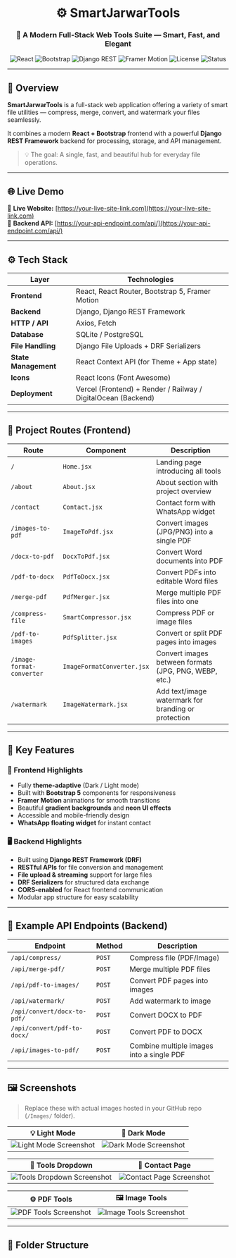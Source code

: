 <!-- ========================================================= -->
<!-- SMARTJARWARTOOLS - README FILE -->
<!-- Author: Shoaib Akhter -->
<!-- ========================================================= -->

<div align="center">

# ⚙️ SmartJarwarTools

### 🧠 A Modern Full-Stack Web Tools Suite — Smart, Fast, and Elegant

![React](https://img.shields.io/badge/React-20232A?style=for-the-badge&logo=react&logoColor=61DAFB)
![Bootstrap](https://img.shields.io/badge/Bootstrap-6f42c1?style=for-the-badge&logo=bootstrap&logoColor=white)
![Django REST](https://img.shields.io/badge/Django%20REST-092E20?style=for-the-badge&logo=django&logoColor=white)
![Framer Motion](https://img.shields.io/badge/FramerMotion-121212?style=for-the-badge&logo=framer&logoColor=E91E63)
![License](https://img.shields.io/badge/License-MIT-blue?style=for-the-badge)
![Status](https://img.shields.io/badge/Status-Active-success?style=for-the-badge)

</div>

---

## 🧰 Overview

**SmartJarwarTools** is a full-stack web application offering a variety of smart file utilities — compress, merge, convert, and watermark your files seamlessly.  

It combines a modern **React + Bootstrap** frontend with a powerful **Django REST Framework** backend for processing, storage, and API management.  

> 💡 The goal: A single, fast, and beautiful hub for everyday file operations.

---

## 🌐 Live Demo

🔗 **Live Website:** [https://your-live-site-link.com](https://your-live-site-link.com)  
📡 **Backend API:** [https://your-api-endpoint.com/api/](https://your-api-endpoint.com/api/)

---

## ⚙️ Tech Stack

| Layer | Technologies |
|--------|---------------|
| **Frontend** | React, React Router, Bootstrap 5, Framer Motion |
| **Backend** | Django, Django REST Framework |
| **HTTP / API** | Axios, Fetch |
| **Database** | SQLite / PostgreSQL |
| **File Handling** | Django File Uploads + DRF Serializers |
| **State Management** | React Context API (for Theme + App state) |
| **Icons** | React Icons (Font Awesome) |
| **Deployment** | Vercel (Frontend) + Render / Railway / DigitalOcean (Backend) |

---

## 🚦 Project Routes (Frontend)

| Route | Component | Description |
|-------|------------|-------------|
| `/` | `Home.jsx` | Landing page introducing all tools |
| `/about` | `About.jsx` | About section with project overview |
| `/contact` | `Contact.jsx` | Contact form with WhatsApp widget |
| `/images-to-pdf` | `ImageToPdf.jsx` | Convert images (JPG/PNG) into a single PDF |
| `/docx-to-pdf` | `DocxToPdf.jsx` | Convert Word documents into PDF |
| `/pdf-to-docx` | `PdfToDocx.jsx` | Convert PDFs into editable Word files |
| `/merge-pdf` | `PdfMerger.jsx` | Merge multiple PDF files into one |
| `/compress-file` | `SmartCompressor.jsx` | Compress PDF or image files |
| `/pdf-to-images` | `PdfSplitter.jsx` | Convert or split PDF pages into images |
| `/image-format-converter` | `ImageFormatConverter.jsx` | Convert images between formats (JPG, PNG, WEBP, etc.) |
| `/watermark` | `ImageWatermark.jsx` | Add text/image watermark for branding or protection |

---

## 🧩 Key Features

### 🎨 Frontend Highlights
- Fully **theme-adaptive** (Dark / Light mode)  
- Built with **Bootstrap 5** components for responsiveness  
- **Framer Motion** animations for smooth transitions  
- Beautiful **gradient backgrounds** and **neon UI effects**  
- Accessible and mobile-friendly design  
- **WhatsApp floating widget** for instant contact  

### 🖥️ Backend Highlights
- Built using **Django REST Framework (DRF)**  
- **RESTful APIs** for file conversion and management  
- **File upload & streaming** support for large files  
- **DRF Serializers** for structured data exchange  
- **CORS-enabled** for React frontend communication  
- Modular app structure for easy scalability  

---

## 🔗 Example API Endpoints (Backend)

| Endpoint | Method | Description |
|-----------|--------|-------------|
| `/api/compress/` | `POST` | Compress file (PDF/Image) |
| `/api/merge-pdf/` | `POST` | Merge multiple PDF files |
| `/api/pdf-to-images/` | `POST` | Convert PDF pages into images |
| `/api/watermark/` | `POST` | Add watermark to image |
| `/api/convert/docx-to-pdf/` | `POST` | Convert DOCX to PDF |
| `/api/convert/pdf-to-docx/` | `POST` | Convert PDF to DOCX |
| `/api/images-to-pdf/` | `POST` | Combine multiple images into a single PDF |

---

## 🖼️ Screenshots

> Replace these with actual images hosted in your GitHub repo (`/Images/` folder).

| 💡 Light Mode | 🌙 Dark Mode |
|:-------------:|:------------:|
| ![Light Mode Screenshot](https://raw.githubusercontent.com/your-username/smartjarwartools/main/screenshots/light-mode.png) | ![Dark Mode Screenshot](https://raw.githubusercontent.com/your-username/smartjarwartools/main/screenshots/dark-mode.png) |

| 🧰 Tools Dropdown | 📨 Contact Page |
|:-----------------:|:----------------:|
| ![Tools Dropdown Screenshot](https://raw.githubusercontent.com/your-username/smartjarwartools/main/screenshots/tools-dropdown.png) | ![Contact Page Screenshot](https://raw.githubusercontent.com/your-username/smartjarwartools/main/screenshots/contact-page.png) |

| ⚙️ PDF Tools | 🖼️ Image Tools |
|:-------------:|:--------------:|
| ![PDF Tools Screenshot](https://raw.githubusercontent.com/your-username/smartjarwartools/main/screenshots/pdf-tools.png) | ![Image Tools Screenshot](https://raw.githubusercontent.com/your-username/smartjarwartools/main/screenshots/image-tools.png) |

---

## 📁 Folder Structure

